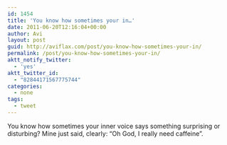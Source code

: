 ```yaml
---
id: 1454
title: 'You know how sometimes your in…'
date: 2011-06-20T12:16:04+00:00
author: Avi
layout: post
guid: http://aviflax.com/post/you-know-how-sometimes-your-in/
permalink: /post/you-know-how-sometimes-your-in/
aktt_notify_twitter:
  - 'yes'
aktt_twitter_id:
  - "82844171567775744"
categories:
  - none
tags:
  - tweet
---
```

You know how sometimes your inner voice says something surprising or disturbing? Mine just said, clearly: “Oh God, I really need caffeine”.